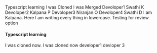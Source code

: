 
Typescript learning
I was Cloned
I was Merged
Devoloper1 Swathi K
Devoloper2 Kalpana P
Devoloper3 Niranjan O
Devoloper4 Swathi D
I am Kalpana. Here I am writing every thing in lowercase. 
Testing for review option
#### Typescript learning
I was cloned now.
I was cloned now
developer1
devloper 3
